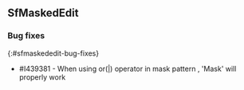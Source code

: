## SfMaskedEdit   

### Bug fixes
{:#sfmaskededit-bug-fixes}

* \#I439381 - When using or(|) operator in mask pattern , 'Mask' will properly work 